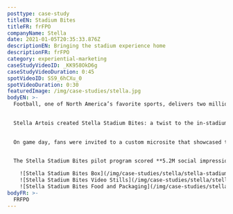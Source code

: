 ```yaml
---
posttype: case-study
titleEN: Stadium Bites
titleFR: frFPO
companyName: Stella
date: 2021-01-05T20:35:33.876Z
descriptionEN: Bringing the stadium experience home
descriptionFR: frFPO
category: experiential-marketing
caseStudyVideoID: _KK958OkD6g
caseStudyVideoDuration: 0:45
spotVideoID: SS9_6hCXu_0
spotVideoDuration: 0:30
featuredImage: /img/case-studies/stella.jpg
bodyEN: >-
  Football, one of North America’s favorite sports, delivers two million fans to stadiums on game day. Celebrating their city pride and team with beer and local food favorites. But in 2020, the global pandemic sidelined fans, forcing them to cheer from home as cardboard versions of themselves sat idle in the stadium seats. Preventing them to savor the one stadium experience they missed the most – the bites.
  

  Stella Artois created Stella Stadium Bites: a twist to the in-stadium suite experience that delivered classic stadium food to fans’ homes on game day. Supported by one of the NFL’s largest fan base, The New York Giants, Stella huddled in the kitchen with legendary New York Giants’ alumnus, Victor Cruz, and James Beard award-winning celebrity chef, Daniela Soto-Innes, to inspire and elevate its own food playbook.
  

  On game day, fans were invited to a custom microsite that showcased these mouthwatering bites. Fans were able to order a 6-pack of cold Stella Artois, their choice of food, and choose a delivery time slot between 4-10 pm on game day. Every order was delivered in Stella’s own premium way: with two custom engraved Chalices and a donation note made out on the fan’s behalf to the Food Bank of New York City.
  

  The Stella Stadium Bites pilot program scored **5.2M social impressions, 100% positive consumer sentiment** and **27.1M PR impressions** from celebrities and media outlets, attracting the attention of new and potential team partnerships. Because of its success, the program continues to expand and evolve, converting a new consumer base – sports fans – to Stella.

    ![Stella Stadium Bites Box](/img/case-studies/stella/stella-stadium-bites-box.jpg)
    ![Stella Stadium Bites Video Stills](/img/case-studies/stella/stella-stadium-bites-stills.jpg)
    ![Stella Stadium Bites Food and Packaging](/img/case-studies/stella/stella-stadium-bites-packaging.jpg)
bodyFR: >-
  FRFPO
---
```


